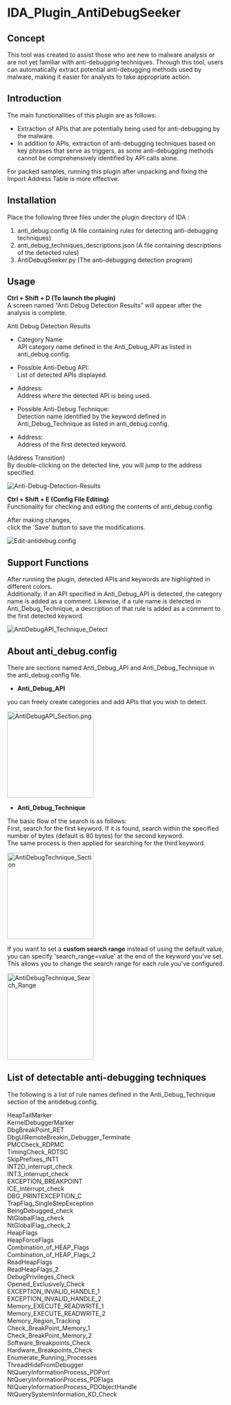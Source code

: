 # IDA_Plugin_AntiDebugSeeker

## Concept

This tool was created to assist those who are new to malware analysis or are not yet familiar with anti-debugging techniques. 
Through this tool, users can automatically extract potential anti-debugging methods used by malware, making it easier for analysts to take appropriate action.

## Introduction

The main functionalities of this plugin are as follows:

- Extraction of APIs that are potentially being used for anti-debugging by the malware.
- In addition to APIs, extraction of anti-debugging techniques based on key phrases that serve as triggers, as some anti-debugging methods cannot be comprehensively identified by API calls alone.

For packed samples, running this plugin after unpacking and fixing the Import Address Table is more effective.

## Installation

Place the following three files under the plugin directory of IDA :

1. anti_debug.config (A file containing rules for detecting anti-debugging techniques)  
2. anti_debug_techniques_descriptions.json (A file containing descriptions of the detected rules)  
3. AntiDebugSeeker.py (The anti-debugging detection program)  

## Usage

**Ctrl + Shift + D (To launch the plugin)**    
A screen named “Anti Debug Detection Results” will appear after the analysis is complete.

Anti Debug Detection Results

- Category Name:  
API category name defined in the Anti_Debug_API as listed in anti_debug.config.  

- Possible Anti-Debug API:  
List of detected APIs displayed.  

- Address:  
Address where the detected API is being used.  

- Possible Anti-Debug Technique:  
Detection name identified by the keyword defined in Anti_Debug_Technique as listed in anti_debug.config.  

- Address:  
Address of the first detected keyword.  

(Address Transition)  
By double-clicking on the detected line, you will jump to the address specified.  

![Anti-Debug-Detection-Results](picture/Anti-Debug-Detection-Results.png)

**Ctrl + Shift + E (Config File Editing)**  
Functionality for checking and editing the contents of anti_debug.config.  

After making changes,  
click the 'Save' button to save the modifications.  

![Edit-antidebug.config](picture/EditConfig.png)

## Support Functions

After running the plugin, detected APIs and keywords are highlighted in different colors.  
Additionally, if an API specified in Anti_Debug_API is detected, the category name is added as a comment. Likewise, if a rule name is detected in Anti_Debug_Technique, a description of that rule is added as a comment to the first detected keyword.

![AntiDebugAPI_Technique_Detect](picture/AntiDebugAPI_Technique_Detect.png)

## About anti_debug.config

There are sections named Anti_Debug_API and Anti_Debug_Technique in the anti_debug.config file.

- **Anti_Debug_API**  

you can freely create categories and add APIs that you wish to detect.

<img src="picture/AntiDebugAPI_Section.png" alt="AntiDebugAPI_Section.png" width="200"/>

- **Anti_Debug_Technique**  

The basic flow of the search is as follows:  
First, search for the first keyword. If it is found, search within the specified number of bytes (default is 80 bytes) for the second keyword.  
The same process is then applied for searching for the third keyword.  

<img src="picture/AntiDebugTechnique_Section.png" alt="AntiDebugTechnique_Section" width="200"/>

If you want to set a **custom search range** instead of using the default value,  
you can specify 'search_range=value' at the end of the keyword you've set. This allows you to change the search range for each rule you've configured.

<img src="picture/AntiDebugTechnique_Search_Range.png" alt="AntiDebugTechnique_Search_Range" width="200"/>

## List of detectable anti-debugging techniques

The following is a list of rule names defined in the Anti_Debug_Technique section of the antidebug.config.  

HeapTailMarker  
KernelDebuggerMarker  
DbgBreakPoint_RET  
DbgUiRemoteBreakin_Debugger_Terminate  
PMCCheck_RDPMC  
TimingCheck_RDTSC  
SkipPrefixes_INT1  
INT2D_interrupt_check  
INT3_interrupt_check  
EXCEPTION_BREAKPOINT  
ICE_interrupt_check  
DBG_PRINTEXCEPTION_C  
TrapFlag_SingleStepException  
BeingDebugged_check  
NtGlobalFlag_check  
NtGlobalFlag_check_2  
HeapFlags  
HeapForceFlags  
Combination_of_HEAP_Flags  
Combination_of_HEAP_Flags_2  
ReadHeapFlags  
ReadHeapFlags_2  
DebugPrivileges_Check  
Opened_Exclusively_Check  
EXCEPTION_INVALID_HANDLE_1  
EXCEPTION_INVALID_HANDLE_2  
Memory_EXECUTE_READWRITE_1  
Memory_EXECUTE_READWRITE_2  
Memory_Region_Tracking  
Check_BreakPoint_Memory_1  
Check_BreakPoint_Memory_2  
Software_Breakpoints_Check  
Hardware_Breakpoints_Check  
Enumerate_Running_Processes  
ThreadHideFromDebugger  
NtQueryInformationProcess_PDPort  
NtQueryInformationProcess_PDFlags  
NtQueryInformationProcess_PDObjectHandle  
NtQuerySystemInformation_KD_Check  




